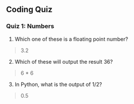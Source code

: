 ## Coding Quiz

### Quiz 1: Numbers 

1. Which one of these is a floating point number?
> 3.2
2. Which of these will output the result 36?
> 6 * 6
3. In Python, what is the output of 1/2?
> 0.5 

